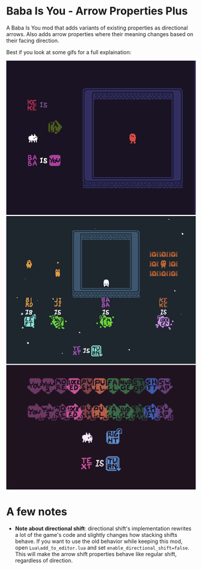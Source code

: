 # Baba Is You - Arrow Properties Plus

A Baba Is You mod that adds variants of existing properties as directional arrows. Also adds arrow properties where their meaning changes based on their facing direction.

Best if you look at some gifs for a full explaination:

<img src="gifs/turning_fall.gif" alt="drawing" width="800"/>
<img src="gifs/turning_text.gif" alt="drawing" width="800"/>
<img src="gifs/arrow_properties.gif" alt="drawing" width="800"/>

# A few notes
- **Note about directional shift**: directional shift's implementation rewrites a lot of the game's code and slightly changes how stacking shifts behave. If you want to use the old behavior while keeping this mod, open `Lua\add_to_editor.lua` and set `enable_directional_shift=false`. This will make the arrow shift properties behave like regular shift, regardless of direction.
